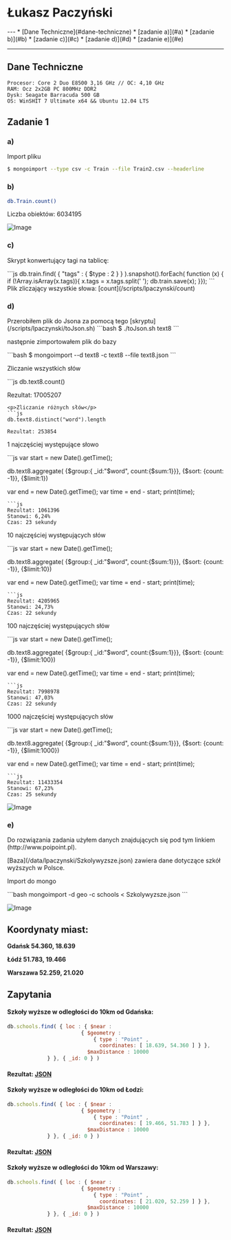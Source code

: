 <h1> Łukasz Paczyński </h1>
---
* [Dane Techniczne](#dane-techniczne)
* [zadanie a)](#a)
* [zadanie b)](#b)
* [zadanie c)](#c)
* [zadanie d)](#d)
* [zadanie e)](#e)

---

## Dane Techniczne
 ```
 Procesor: Core 2 Duo E8500 3,16 GHz // OC: 4,10 GHz
 RAM: Ocz 2x2GB PC 800MHz DDR2
 Dysk: Seagate Barracuda 500 GB
 OS: WinSHIT 7 Ultimate x64 && Ubuntu 12.04 LTS
 ```

<h2>Zadanie 1</h2>

<h3><b>a)</b></h3>
<p>Import pliku</p>

  ```bash
  $ mongoimport --type csv -c Train --file Train2.csv --headerline
  ```  

<h3><b>b)</b></h3>

  ```bash
  db.Train.count()
  ```
  Liczba obiektów: 6034195 
  
![Image](../../images/lpaczynski/zadanie1b.jpg)

  
<h3><b>c)</b></h3>

<p>Skrypt konwertujący tagi na tablicę:</p>
 ```js
db.train.find( { "tags" : { $type : 2 } } ).snapshot().forEach(
 function (x) {
  if (!Array.isArray(x.tags)){
    x.tags = x.tags.split(' ');
    db.train.save(x);
}});
 ```
Plik zliczający wszystkie słowa: [count](/scripts/lpaczynski/count)
<h3><b>d)</b></h3>
Przerobiłem plik do Jsona za pomocą tego [skryptu](/scripts/lpaczynski/toJson.sh)
  ```bash
  $ ./toJson.sh text8
  ```
<p>następnie zimportowałem plik do bazy</p>
  ```bash
  $ mongoimport --d text8 -c text8 --file text8.json
  ```
  
<p>Zliczanie wszystkich słów</p>
  ```js
  db.text8.count()
  
  Rezultat: 17005207
  ```
<p>Zliczanie różnych słów</p>
  ```js
  db.text8.distinct("word").length
  
  Rezultat: 253854
  ```
<p>1 najczęściej występujące słowo </p>
 ```js
 var start = new Date().getTime();

db.text8.aggregate(
	{$group:{ _id:"$word", count:{$sum:1}}}, 
	{$sort: {count: -1}}, 
	{$limit:1})

  var end = new Date().getTime();
  var time = end - start;
  print(time);
 ```
 ```js
 Rezultat: 1061396
 Stanowi: 6,24%
 Czas: 23 sekundy
 ```
<p>10 najczęściej występujących słów</p>
 ```js
 var start = new Date().getTime();

 db.text8.aggregate(
	 {$group:{ _id:"$word", count:{$sum:1}}}, 
	 {$sort: {count: -1}}, 
	 {$limit:10})

 var end = new Date().getTime();
 var time = end - start;
 print(time);
 ```
 ```js
 Rezultat: 4205965
 Stanowi: 24,73%
 Czas: 22 sekundy
 ```
<p> 100 najczęściej występujących słów</p>
 ```js
 var start = new Date().getTime();

 db.text8.aggregate(
	 {$group:{ _id:"$word", count:{$sum:1}}}, 
	 {$sort: {count: -1}}, 
	 {$limit:100})

 var end = new Date().getTime();
 var time = end - start;
 print(time);
 ```
 ```js
 Rezultat: 7998978
 Stanowi: 47,03%
 Czas: 22 sekundy
 ```
<p> 1000 najczęściej występujących słów</p>
 ```js
 var start = new Date().getTime();

 db.text8.aggregate(
	 {$group:{ _id:"$word", count:{$sum:1}}}, 
	 {$sort: {count: -1}}, 
	 {$limit:1000})

 var end = new Date().getTime();
 var time = end - start;
 print(time);
 ```
 ```js
 Rezultat: 11433354
 Stanowi: 67,23%
 Czas: 25 sekundy
 ```
 ![Image](../../images/lpaczynski/avg.png)
<h3><b>e)</b></h3>
<p>Do rozwiązania zadania użyłem danych znajdujących się pod tym linkiem (http://www.poipoint.pl).</p>
[Baza](/data/lpaczynski/Szkolywyzsze.json) zawiera dane dotyczące szkół wyższych w Polsce.

<p>Import do mongo</p>
 ```bash
 mongoimport -d geo -c schools < Szkolywyzsze.json
 ```
 
 ![Image](../../images/lpaczynski/zadanie1e.png)
 
## Koordynaty miast:
  <b>Gdańsk 54.360, 18.639</b>
  
  <b>Łódź 51.783, 19.466</b>
  
  <b>Warszawa 52.259, 21.020</b>
  
## Zapytania

#### Szkoły wyższe w odległości do 10km od Gdańska:
 ```js
 db.schools.find( { loc : { $near :
                         { $geometry :
                             { type : "Point" ,
                               coordinates: [ 18.639, 54.360 ] } },
                           $maxDistance : 10000
              } }, { _id: 0 } )
 ```
#### Rezultat: [JSON](../../data/lpaczynski/zapytanie_Gdansk.json)
#### Szkoły wyższe w odległości do 10km od Łodzi:
 ```js
 db.schools.find( { loc : { $near :
                         { $geometry :
                             { type : "Point" ,
                               coordinates: [ 19.466, 51.783 ] } },
                           $maxDistance : 10000
              } }, { _id: 0 } )
 ```
#### Rezultat: [JSON](../../data/lpaczynski/zapytanie_Lodz.json)
#### Szkoły wyższe w odległości do 10km od Warszawy:
 ```js
 db.schools.find( { loc : { $near :
                         { $geometry :
                             { type : "Point" ,
                               coordinates: [ 21.020, 52.259 ] } },
                           $maxDistance : 10000
              } }, { _id: 0 } )
 ```
#### Rezultat: [JSON](../../data/lpaczynski/zapytanie_Warszawa.json)
